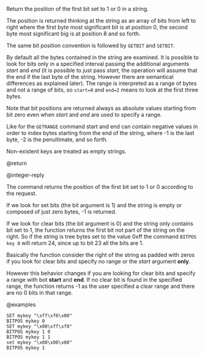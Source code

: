 Return the position of the first bit set to 1 or 0 in a string.

The position is returned thinking at the string as an array of bits from left to
right where the first byte most significant bit is at position 0, the second
byte most significant big is at position 8 and so forth.

The same bit position convention is followed by `GETBIT` and `SETBIT`.

By default all the bytes contained in the string are examined.
It is possible to look for bits only in a specified interval passing the additional arguments _start_ and _end_ (it is possible to just pass _start_, the operation will assume that the end if the last byte of the string. However there are semantical differences as explained later). The range is interpreted as a range of bytes and not a range of bits, so `start=0` and `end=2` means to look at the first three bytes.

Note that bit positions are returned always as absolute values starting from bit zero even when _start_ and _end_ are used to specify a range.

Like for the `GETRANGE` command start and end can contain negative values in
order to index bytes starting from the end of the string, where -1 is the last
byte, -2 is the penultimate, and so forth.

Non-existent keys are treated as empty strings.

@return

@integer-reply

The command returns the position of the first bit set to 1 or 0 according to the request.

If we look for set bits (the bit argument is 1) and the string is empty or composed of just zero bytes, -1 is returned.

If we look for clear bits (the bit argument is 0) and the string only contains bit set to 1, the function returns the first bit not part of the string on the right. So if the string is tree bytes set to the value 0xff the command `BITPOS key 0` will return 24, since up to bit 23 all the bits are 1.

Basically the function consider the right of the string as padded with zeros if you look for clear bits and specify no range or the _start_ argument **only**.

However this behavior changes if you are looking for clear bits and specify a range with bot __start__ and __end__. If no clear bit is found in the specified range, the function returns -1 as the user specified a clear range and there are no 0 bits in that range.

@examples

```cli
SET mykey "\xff\xf0\x00"
BITPOS mykey 0
SET mykey "\x00\xff\xf0"
BITPOS mykey 1 0
BITPOS mykey 1 1
set mykey "\x00\x00\x00"
BITPOS mykey 1
```
